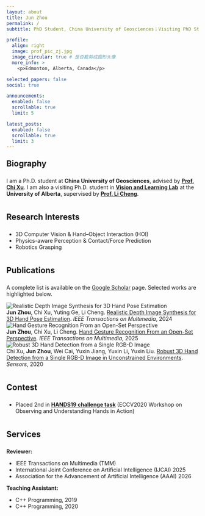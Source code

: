 ```yaml
---
layout: about
title: Jun Zhou
permalink: /
subtitle: PhD Student, China University of Geosciences；Visiting PhD Student, University of Alberta

profile:
  align: right
  image: prof_pic_zj.jpg
  image_circular: true # 是否裁剪成圆形头像
  more_info: >
    <p>Edmonton, Alberta, Canada</p>

selected_papers: false
social: true

announcements:
  enabled: false
  scrollable: true
  limit: 5

latest_posts:
  enabled: false
  scrollable: true
  limit: 3
---
```


<style>
.profile {
  margin-top: -90px !important;
}

.profile-social {
  text-align: center;
}

.profile-social a {
  display: inline-block;
  margin: 0 8px;
  font-size: 1.2em;
  transition: all 0.3s ease;
}

.profile-social a:hover {
  transform: translateY(-2px);
}

/* 为不同社交平台设置品牌色彩 */
.profile-social a[title="email"] {
  color: #EA4335;
}

.profile-social a[title="GitHub"] {
  color: #333;
}

.profile-social a[title="LinkedIn"] {
  color: #0077B5;
}

.profile-social a[title="Google Scholar"] {
  color: #4285F4;
}

.profile-social a:hover {
  opacity: 0.8;
}

.profile-social i {
  width: 20px;
  text-align: center;
}

/* 增加标题之间的间距 */
h2 {
  margin-top: 2.5rem !important;
  margin-bottom: 1.5rem !important;
}

h3 {
  margin-top: 2rem !important;
  margin-bottom: 1rem !important;
}

/* 为第一个h2标题减少上边距 */
h2:first-of-type {
  margin-top: 1.5rem !important;
}
</style>

## Biography

I am a Ph.D. student at **China University of Geosciences**, advised by <a href="http://grzy.cug.edu.cn/xuchi/zh_CN/index.htm" target="_blank"><b>Prof. Chi Xu</b></a>. I am also a visiting Ph.D. student in <a href="https://vision-and-learning-lab-ualberta.github.io/" target="_blank"><b>Vision and Learning Lab</b></a> at the **University of Alberta**, supervised by <a href="https://www.ece.ualberta.ca/~lcheng5/" target="_blank"><b>Prof. Li Cheng</b></a>.

## Research Interests

- 3D Computer Vision & Hand–Object Interaction (HOI)
- Physics-aware Perception & Contact/Force Prediction
- Robotics Grasping

## Publications

A complete list is available on the [Google Scholar](/publications/) page. Selected works are highlighted below.

<div class="row mb-4">
     <div class="col-md-6">
       <img src="{{ site.baseurl }}/assets/img/project/2023-TMM.png" alt="Realistic Depth Image Synthesis for 3D Hand Pose Estimation" class="img-fluid rounded shadow-sm">
     </div>
     <div class="col-md-6">
         <strong>Jun Zhou</strong>, Chi Xu, Yuting Ge, Li Cheng. <a href="https://doi.org/10.1109/TMM.2023.3330522" target="_blank">Realistic Depth Image Synthesis for 3D Hand Pose Estimation</a>. <em>IEEE Transactions on Multimedia</em>, 2024
       </div>
   </div>

<div class="row mb-4">
     <div class="col-md-6">
       <img src="{{ site.baseurl }}/assets/img/project/2025-TMM.png" alt="Hand Gesture Recognition From an Open-Set Perspective" class="img-fluid rounded shadow-sm">
     </div>
            <div class="col-md-6">
         <strong>Jun Zhou</strong>, Chi Xu, Li Cheng. <a href="https://doi.org/10.1109/TMM.2025.3535363" target="_blank">Hand Gesture Recognition From an Open-Set Perspective</a>. <em>IEEE Transactions on Multimedia</em>, 2025
       </div>
   </div>

<div class="row mb-4">
     <div class="col-md-6">
       <img src="{{ site.baseurl }}/assets/img/project/2020-Sensors.png" alt="Robust 3D Hand Detection from a Single RGB-D Image" class="img-fluid rounded shadow-sm">
     </div>
            <div class="col-md-6">
         Chi Xu, <strong>Jun Zhou</strong>, Wei Cai, Yuxin Jiang, Yuxin Li, Yuxin Liu. <a href="https://doi.org/10.3390/s20216360" target="_blank">Robust 3D Hand Detection from a Single RGB-D Image in Unconstrained Environments</a>. <em>Sensors</em>, 2020
       </div>
   </div>

## Contest

- Placed 2nd in <a href="https://competitions.codalab.org/competitions/20913#results" target="_blank"><b>HANDS19 challenge task</b></a> (ECCV2020 Workshop on Observing and Understanding Hands in Action)

## Services

**Reviewer:**

- IEEE Transactions on Multimedia (TMM)
- International Joint Conference on Artificial Intelligence (IJCAI) 2025
- Association for the Advancement of Artificial Intelligence (AAAI) 2026

**Teaching Assistant:**

- C++ Programming, 2019
- C++ Programming, 2020
<!-- ## 📢 News
See the [News](/news/) page for updates.   -->
